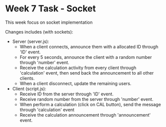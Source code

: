 # Week 7 Task - Socket

This week focus on socket implementation

Changes includes (with sockets):
- Server (server.js):
    - When a client connects, announce them with a allocated ID through 'ID' event.
    - For every 5 seconds, announce the client with a random number through 'number' event.
    - Receive the calculation activity from every client through 'calculation' event, then send back the announcement to all other clients.
    - When a client disconnect, update the remaining users.
- Client (script.js):
    - Receive ID from the server through 'ID' event.
    - Receive random number from the server through 'number' event.
    - When perform a calculation (click on CAL button), send the message through 'calculation' event
    - Receive the calculation announcement through 'announcement' event.